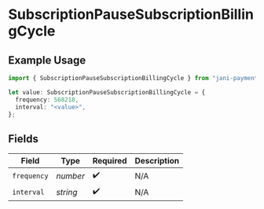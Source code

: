 # SubscriptionPauseSubscriptionBillingCycle

## Example Usage

```typescript
import { SubscriptionPauseSubscriptionBillingCycle } from "jani-payments/models/operations";

let value: SubscriptionPauseSubscriptionBillingCycle = {
  frequency: 568218,
  interval: "<value>",
};
```

## Fields

| Field              | Type               | Required           | Description        |
| ------------------ | ------------------ | ------------------ | ------------------ |
| `frequency`        | *number*           | :heavy_check_mark: | N/A                |
| `interval`         | *string*           | :heavy_check_mark: | N/A                |